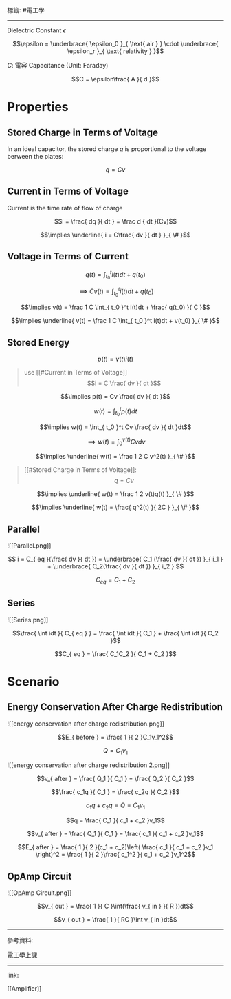 標籤: #電工學 

---

Dielectric Constant $\epsilon$

$$\epsilon = \underbrace{ \epsilon_0 }_{ \text{ air } } \cdot \underbrace{ \epsilon_r }_{ \text{ relativity } }$$

$C$: 電容 Capacitance (Unit: Faraday)

$$C = \epsilon\frac{ A }{ d }$$

# Properties

## Stored Charge in Terms of Voltage

In an ideal capacitor, the stored charge $q$ is proportional to the voltage berween the plates:

$$q = Cv$$


## Current in Terms of Voltage

Current is the time rate of flow of charge

$$i = \frac{ dq }{ dt } = \frac d { dt }(Cv)$$

$$\implies \underline{ 
	i = C\frac{ dv }{ dt } 
}_{ \# }$$

## Voltage in Terms of Current

$$q(t) = \int_{ t_0 }^t i(t)dt + q(t_0)$$

$$\implies Cv(t) = 
\int_{ t_0 }^t i(t)dt + q(t_0)$$

$$\implies v(t) = 
\frac 1 C \int_{ t_0 }^t i(t)dt + 
\frac{ q(t_0) }{ C }$$

$$\implies 
\underline{
	v(t) = 
	\frac 1 C \int_{ t_0 }^t i(t)dt + 
	v(t_0)
}_{ \# }$$

## Stored Energy

$$p(t) = v(t)i(t)$$

> use [[#Current in Terms of Voltage]]
> $$i = C \frac{ dv }{ dt }$$

$$\implies p(t) = Cv \frac{ dv }{ dt }$$

$$w(t) = \int_{ t_0 }^t p(t)dt$$

$$\implies w(t) = 
\int_{ t_0 }^t Cv \frac{ dv }{ dt }dt$$

$$\implies w(t) = \int_0^{ v(t) } Cvdv$$

$$\implies \underline{ 
	w(t) = \frac 1 2 C v^2(t)
}_{ \# }$$

> [[#Stored Charge in Terms of Voltage]]:
> $$q = Cv$$

$$\implies \underline{ 
	w(t) = \frac 1 2 v(t)q(t)
}_{ \# }$$

$$\implies \underline{ 
	w(t) = \frac{ q^2(t) }{ 2C } 
}_{ \# }$$

## Parallel

![[Parallel.png]]

$$
i = C_{ eq }(\frac{ dv }{ dt }) = 
\underbrace{ C_1 (\frac{ dv }{ dt }) }_{ i_1 } + \underbrace{ C_2(\frac{ dv }{ dt }) }_{ i_2 }
$$

$$C_{ eq } = C_1 + C_2$$

## Series

![[Series.png]]

$$\frac{ \int idt }{ C_{ eq } } = \frac{ \int idt }{ C_1 } + \frac{ \int idt }{ C_2 }$$

$$C_{ eq } = \frac{ C_1C_2 }{ C_1 + C_2 }$$

# Scenario

## Energy Conservation After Charge Redistribution

![[energy conservation after charge redistribution.png]]

$$E_{ before } = \frac{ 1 }{ 2 }C_1v_1^2$$

$$Q = C_1v_1$$

![[energy conservation after charge redistribution 2.png]]

$$v_{ after } = \frac{ Q_1 }{ C_1 } = \frac{ Q_2 }{ C_2 }$$

$$\frac{ c_1q }{ C_1 } = \frac{ c_2q }{ C_2 }$$

$$c_1q + c_2q = Q = C_1 v_1$$

$$q = \frac{ C_1 }{ c_1 + c_2 }v_1$$

$$v_{ after } = \frac{ Q_1 }{ C_1 } = \frac{ c_1 }{ c_1 + c_2 }v_1$$

$$E_{ after } = \frac{ 1 }{ 2 }(c_1 + c_2)\left( \frac{ c_1 }{ c_1 + c_2 }v_1 \right)^2 = \frac{ 1 }{ 2 }\frac{ c_1^2 }{ c_1 + c_2 }v_1^2$$

## OpAmp Circuit

![[OpAmp Circuit.png]]

$$v_{ out } = \frac{ 1 }{ C }\int(\frac{ v_{ in } }{ R })dt$$

$$v_{ out } = \frac{ 1 }{ RC }\int v_{ in }dt$$

---

參考資料:

電工學上課

---

link:

[[Amplifier]]